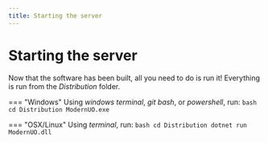 ```yaml
---
title: Starting the server
---
```


# Starting the server

Now that the software has been built, all you need to do is run it!
Everything is run from the _Distribution_ folder.

=== "Windows"
    Using _windows terminal_, _git bash_, or _powershell_, run:
    ```bash
    cd Distribution
    ModernUO.exe
    ```

=== "OSX/Linux"
    Using _terminal_, run:
    ```bash
    cd Distribution
    dotnet run ModernUO.dll
    ```

